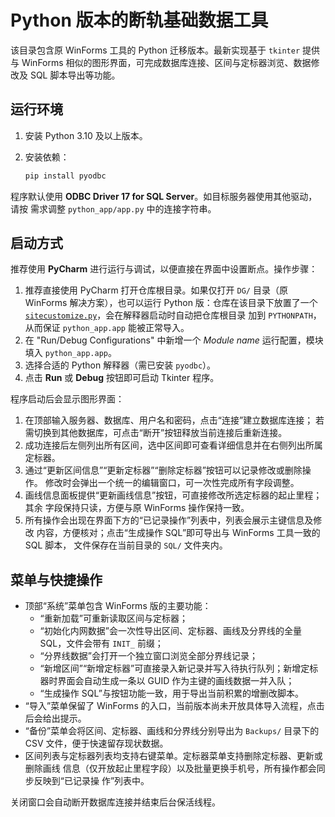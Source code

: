 # Python 版本的断轨基础数据工具

该目录包含原 WinForms 工具的 Python 迁移版本。最新实现基于 `tkinter` 提供与
WinForms 相似的图形界面，可完成数据库连接、区间与定标器浏览、数据修改及 SQL
脚本导出等功能。

## 运行环境

1. 安装 Python 3.10 及以上版本。
2. 安装依赖：

   ```bash
   pip install pyodbc
   ```

程序默认使用 **ODBC Driver 17 for SQL Server**。如目标服务器使用其他驱动，请按
需求调整 `python_app/app.py` 中的连接字符串。

## 启动方式

推荐使用 **PyCharm** 进行运行与调试，以便直接在界面中设置断点。操作步骤：

1. 推荐直接使用 PyCharm 打开仓库根目录。如果仅打开 `DG/` 目录（原 WinForms
   解决方案），也可以运行 Python 版：仓库在该目录下放置了一个
   [`sitecustomize.py`](../DG/sitecustomize.py)，会在解释器启动时自动把仓库根目录
   加到 `PYTHONPATH`，从而保证 `python_app.app` 能被正常导入。
2. 在 "Run/Debug Configurations" 中新增一个 *Module name* 运行配置，模块填入
   `python_app.app`。
3. 选择合适的 Python 解释器（需已安装 `pyodbc`）。
4. 点击 **Run** 或 **Debug** 按钮即可启动 Tkinter 程序。

程序启动后会显示图形界面：

1. 在顶部输入服务器、数据库、用户名和密码，点击“连接”建立数据库连接；
   若需切换到其他数据库，可点击“断开”按钮释放当前连接后重新连接。
2. 成功连接后左侧列出所有区间，选中区间即可查看详细信息并在右侧列出所属定标器。
3. 通过“更新区间信息”“更新定标器”“删除定标器”按钮可以记录修改或删除操作。
   修改时会弹出一个统一的编辑窗口，可一次性完成所有字段调整。
4. 画线信息面板提供“更新画线信息”按钮，可直接修改所选定标器的起止里程；其余
   字段保持只读，方便与原 WinForms 操作保持一致。
5. 所有操作会出现在界面下方的“已记录操作”列表中，列表会展示主键信息及修改
   内容，方便核对；点击“生成操作 SQL”即可导出与 WinForms 工具一致的 SQL 脚本，
   文件保存在当前目录的 `SQL/` 文件夹内。

## 菜单与快捷操作

* 顶部“系统”菜单包含 WinForms 版的主要功能：
  * “重新加载”可重新读取区间与定标器；
  * “初始化内网数据”会一次性导出区间、定标器、画线及分界线的全量 SQL，文件会带有 `INIT_` 前缀；
  * “分界线数据”会打开一个独立窗口浏览全部分界线记录；
  * “新增区间”“新增定标器”可直接录入新记录并写入待执行队列；新增定标器时界面会自动生成一条以 GUID 作为主键的画线数据一并入队；
  * “生成操作 SQL”与按钮功能一致，用于导出当前积累的增删改脚本。
* “导入”菜单保留了 WinForms 的入口，当前版本尚未开放具体导入流程，点击后会给出提示。
* “备份”菜单会将区间、定标器、画线和分界线分别导出为 `Backups/` 目录下的 CSV 文件，便于快速留存现状数据。
* 区间列表与定标器列表均支持右键菜单。定标器菜单支持删除定标器、更新或删除画线
  信息（仅开放起止里程字段）以及批量更换手机号，所有操作都会同步反映到“已记录操
  作”列表中。

关闭窗口会自动断开数据库连接并结束后台保活线程。

